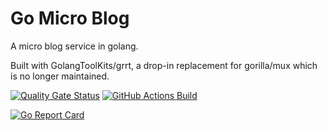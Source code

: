 # Go Micro Blog
A micro blog service in golang.

Built with GolangToolKits/grrt, a drop-in replacement for gorilla/mux which is no longer maintained.

[![Quality Gate Status](https://sonarcloud.io/api/project_badges/measure?project=Ulbora_go-micro-blog&metric=alert_status)](https://sonarcloud.io/dashboard?id=Ulbora_go-micro-blog)
[![GitHub Actions Build](https://github.com/Ulbora/go-micro-blog/actions/workflows/build.yml/badge.svg)](https://github.com/Ulbora/go-micro-blog/actions/workflows/build.yml)
<!-- [![CircleCI](https://circleci.com/gh/Ulbora/go-micro-blog.svg?style=svg)](https://circleci.com/gh/Ulbora/go-micro-blog) -->
[![Go Report Card](https://goreportcard.com/badge/github.com/Ulbora/go-micro-blog)](https://goreportcard.com/report/github.com/Ulbora/go-micro-blog)

